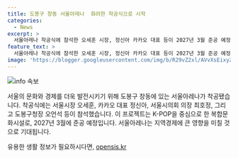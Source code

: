```yaml
---
title: 도봉구 창동 서울아레나  화려한 착공식으로 시작
categories:
  - News
excerpt: >
  서울아레나 착공식에 참석한 오세훈 시장, 정신아 카카오 대표 등이 2027년 3월 준공 예정인 이 복합문화시설은 K-POP 중심으로 동북권 지역경제를 견인할 것으로 예상된다.
feature_text: >
  서울아레나 착공식에 참석한 오세훈 시장, 정신아 카카오 대표 등이 2027년 3월 준공 예정인 이 복합문화시설은 K-POP 중심으로 동북권 지역경제를 견인할 것으로 예상된다.
image: 'https://blogger.googleusercontent.com/img/b/R29vZ2xl/AVvXsEixyZcFfHzMRdzZMjFBmAUKJYCLCGyLL1o632UiGVXcaFdKo_bkvkuCioo0uUKlGfBVcT3P84aROyZIXSBEx3Aw5nCQ3pTgDom1WDC4m8eifvWiAmWEEVb4x6G_l8C0QH225ldMjyaFvpxGEBGNO37VmDTDMHGhJPq73UglMfDca1-0aw/s1600/blogspot.png'
---
```


<p><img src="https://blogger.googleusercontent.com/img/b/R29vZ2xl/AVvXsEixyZcFfHzMRdzZMjFBmAUKJYCLCGyLL1o632UiGVXcaFdKo_bkvkuCioo0uUKlGfBVcT3P84aROyZIXSBEx3Aw5nCQ3pTgDom1WDC4m8eifvWiAmWEEVb4x6G_l8C0QH225ldMjyaFvpxGEBGNO37VmDTDMHGhJPq73UglMfDca1-0aw/s1600/blogspot.png" alt="info 속보" /></p>

<p>서울의 문화와 경제를 더욱 발전시키기 위해 도봉구 창동에 있는 서울아레나가 착공됐습니다. 착공식에는 서울시장 오세훈, 카카오 대표 정신아, 서울시의회 의장 최호정, 그리고 도봉구청장 오언석 등이 참석했습니다. 이 프로젝트는 K-POP을 중심으로 한 복합문화시설로, 2027년 3월에 준공 예정입니다. 서울아레나는 지역경제에 큰 영향을 미칠 것으로 기대됩니다.</p>
유용한 생활 정보가 필요하시다면, <a href="https://opensis.kr" rel="dofollow">opensis.kr</a>


